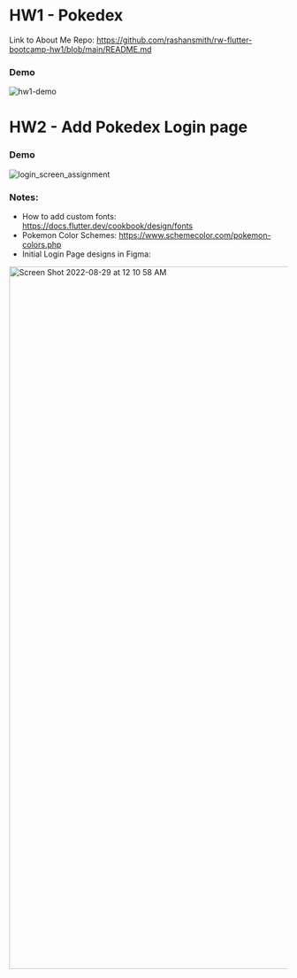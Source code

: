 # HW1 - Pokedex

Link to About Me Repo: https://github.com/rashansmith/rw-flutter-bootcamp-hw1/blob/main/README.md


### Demo
![hw1-demo](https://user-images.githubusercontent.com/6632748/186008185-a2369659-9077-462b-bc11-9febb109a945.gif)




# HW2 - Add Pokedex Login page

### Demo
![login_screen_assignment](https://user-images.githubusercontent.com/6632748/187119743-4c023ea6-271d-4701-95e2-0b0bb3b13ae4.gif)


### Notes:
- How to add custom fonts: https://docs.flutter.dev/cookbook/design/fonts
- Pokemon Color Schemes: https://www.schemecolor.com/pokemon-colors.php 
- Initial Login Page designs in Figma:
<img width="1270" alt="Screen Shot 2022-08-29 at 12 10 58 AM" src="https://user-images.githubusercontent.com/6632748/187121558-df3d7cb6-08d3-4ad9-b8a3-368e312b30a8.png">





